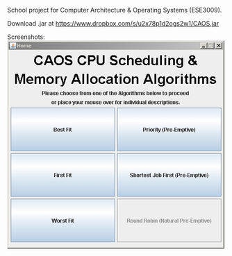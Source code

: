 School project for Computer Architecture & Operating Systems (ESE3009).

Download .jar at https://www.dropbox.com/s/u2x78p1d2ogs2w1/CAOS.jar


Screenshots:
![Alt text](screenshots/main.jpeg)

